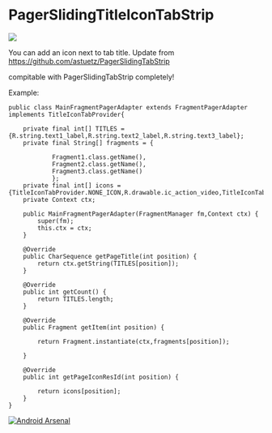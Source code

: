 PagerSlidingTitleIconTabStrip
=============================

![](http://img.blog.csdn.net/20140811181252175?watermark/2/text/aHR0cDovL2Jsb2cuY3Nkbi5uZXQva2l0dHlqaWU=/font/5a6L5L2T/fontsize/400/fill/I0JBQkFCMA==/dissolve/70/gravity/Center)


You can add an icon next to tab title. Update from https://github.com/astuetz/PagerSlidingTabStrip

compitable with PagerSlidingTabStrip completely!

Example:


	public class MainFragmentPagerAdapter extends FragmentPagerAdapter implements TitleIconTabProvider{

		private final int[] TITLES = {R.string.text1_label,R.string.text2_label,R.string.text3_label};
		private final String[] fragments = {
				
				Fragment1.class.getName(),
				Fragment2.class.getName(),
				Fragment3.class.getName()
				};
		private final int[] icons = {TitleIconTabProvider.NONE_ICON,R.drawable.ic_action_video,TitleIconTabProvider.NONE_ICON};
		private Context ctx;
	
		public MainFragmentPagerAdapter(FragmentManager fm,Context ctx) {
			super(fm);
			this.ctx = ctx;
		}
	
		@Override
		public CharSequence getPageTitle(int position) {
			return ctx.getString(TITLES[position]);
		}
	
		@Override
		public int getCount() {
			return TITLES.length;
		}
	
		@Override
		public Fragment getItem(int position) {
	
			return Fragment.instantiate(ctx,fragments[position]);
	
		}
	
		@Override
		public int getPageIconResId(int position) {
			
			return icons[position];
		}
	}


[![Android Arsenal](https://img.shields.io/badge/Android%20Arsenal-PagerSlidingTitleIconTabStrip-brightgreen.svg?style=flat)](https://android-arsenal.com/details/1/961)
